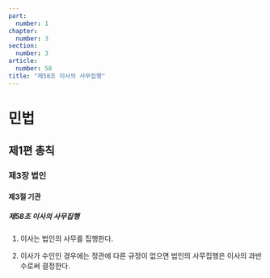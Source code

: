 ```yaml
---
part:
  number: 1
chapter:
  number: 3
section:
  number: 3
article:
  number: 58
title: "제58조 이사의 사무집행"
---
```

# 민법

## 제1편 총칙

### 제3장 법인

#### 제3절 기관

##### 제58조 이사의 사무집행

1. 이사는 법인의 사무를 집행한다.

2. 이사가 수인인 경우에는 정관에 다른 규정이 없으면 법인의 사무집행은 이사의 과반수로써 결정한다.
